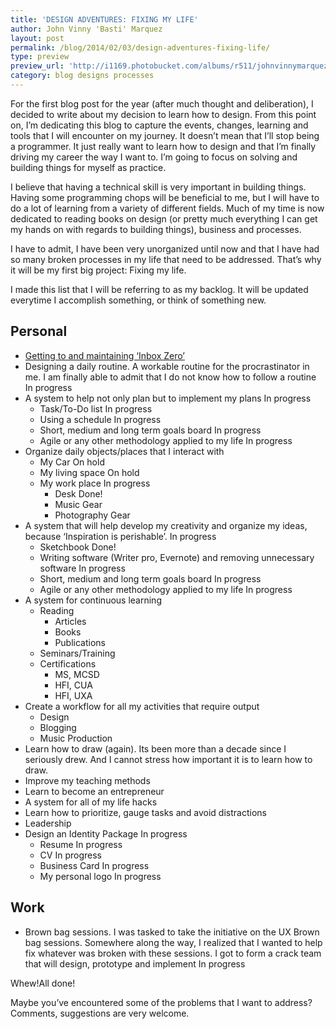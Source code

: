 ```yaml
---
title: 'DESIGN ADVENTURES: FIXING MY LIFE'
author: John Vinny 'Basti' Marquez
layout: post
permalink: /blog/2014/02/03/design-adventures-fixing-life/
type: preview
preview_url: 'http://i1169.photobucket.com/albums/r511/johnvinnymarquez/tuge_zpsdaa4ed12.jpg'
category: blog designs processes
---
```

For the first blog post for the year (after much thought and deliberation), I decided to write about my decision to learn how to design. From this point on, I&#8217;m dedicating this blog to capture the events, changes, learning and tools that I will encounter on my journey. It doesn’t mean that I’ll stop being a programmer. It just really want to learn how to design and that I&#8217;m finally driving my career the way I want to. I&#8217;m going to focus on solving and building things for myself as practice.

I believe that having a technical skill is very important in building things. Having some programming chops will be beneficial to me, but I will have to do a lot of learning from a variety of different fields. Much of my time is now dedicated to reading books on design (or pretty much everything I can get my hands on with regards to building things), business and processes.

I have to admit, I have been very unorganized until now and that I have had so many broken processes in my life that need to be addressed. That&#8217;s why it will be my first big project: Fixing my life.

I made this list that I will be referring to as my backlog. It will be updated everytime I accomplish something, or think of something new.

## Personal

*   [Getting to and maintaining ‘Inbox Zero’][1]
*   Designing a daily routine. A workable routine for the procrastinator in me. I am finally able to admit that I do not know how to follow a routine In progress
*   A system to help not only plan but to implement my plans In progress 
    *   Task/To-Do list In progress
    *   Using a schedule In progress
    *   Short, medium and long term goals board In progress
    *   Agile or any other methodology applied to my life In progress
*   Organize daily objects/places that I interact with 
    *   My Car On hold
    *   My living space On hold
    *   My work place In progress 
        *   Desk Done!
        *   Music Gear
        *   Photography Gear
*   A system that will help develop my creativity and organize my ideas, because &#8216;Inspiration is perishable&#8217;. In progress 
    *   Sketchbook Done!
    *   Writing software (Writer pro, Evernote) and removing unnecessary software In progress
    *   Short, medium and long term goals board In progress
    *   Agile or any other methodology applied to my life In progress
*   A system for continuous learning 
    *   Reading 
        *   Articles
        *   Books
        *   Publications
    *   Seminars/Training
    *   Certifications 
        *   MS, MCSD
        *   HFI, CUA
        *   HFI, UXA
*   Create a workflow for all my activities that require output 
    *   Design
    *   Blogging
    *   Music Production
*   Learn how to draw (again). Its been more than a decade since I seriously drew. And I cannot stress how important it is to learn how to draw.
*   Improve my teaching methods
*   Learn to become an entrepreneur
*   A system for all of my life hacks
*   Learn how to prioritize, gauge tasks and avoid distractions
*   Leadership
*   Design an Identity Package In progress 
    *   Resume In progress
    *   CV In progress
    *   Business Card In progress
    *   My personal logo In progress

## Work

*   Brown bag sessions. I was tasked to take the initiative on the UX Brown bag sessions. Somewhere along the way, I realized that I wanted to help fix whatever was broken with these sessions. I got to form a crack team that will design, prototype and implement In progress


Whew!All done!

Maybe you&#8217;ve encountered some of the problems that I want to address? Comments, suggestions are very welcome.

 [1]: http://johnvinnymarquez.net/blog/2014/02/03/getting-maintaining-inbox-zero/